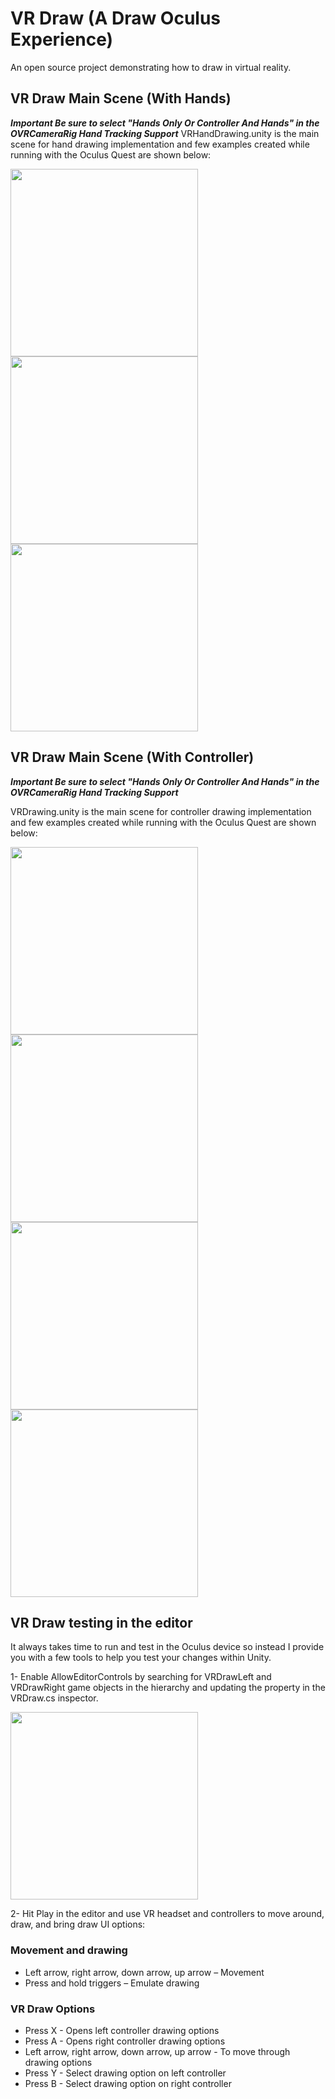 # VR Draw (A Draw Oculus Experience)

An open source project demonstrating how to draw in virtual reality.

## VR Draw Main Scene (With Hands)

***Important Be sure to select "Hands Only Or Controller And Hands" in the OVRCameraRig Hand Tracking Support***
VRHandDrawing.unity is the main scene for hand drawing implementation and few examples created while running with the Oculus Quest are shown below:

<img src="https://github.com/dilmerv/VRDraw/blob/master/docs/images/handdraw_1.gif" width="300">

<img src="https://github.com/dilmerv/VRDraw/blob/master/docs/images/handdraw_2.gif" width="300">

<img src="https://github.com/dilmerv/VRDraw/blob/master/docs/images/handdraw_3.gif" width="300">

## VR Draw Main Scene (With Controller)

***Important Be sure to select "Hands Only Or Controller And Hands" in the OVRCameraRig Hand Tracking Support***

VRDrawing.unity is the main scene for controller drawing implementation and few examples created while running with the Oculus Quest are shown below:

<img src="https://github.com/dilmerv/VRDraw/blob/master/docs/images/demo_1.gif" width="300">

<img src="https://github.com/dilmerv/VRDraw/blob/master/docs/images/demo_2.gif" width="300">

<img src="https://github.com/dilmerv/VRDraw/blob/master/docs/images/demo_3.gif" width="300">

<img src="https://github.com/dilmerv/VRDraw/blob/master/docs/images/demo_4.gif" width="300">

## VR Draw testing in the editor

It always takes time to run and test in the Oculus device so instead I provide you with a few tools to help you test your changes within Unity.

1- Enable AllowEditorControls by searching for VRDrawLeft and VRDrawRight game objects in the hierarchy and updating the property in the VRDraw.cs inspector. 

<img src="https://github.com/dilmerv/VRDraw/blob/master/docs/images/instructions_1.png" width="300">

2- Hit Play in the editor and use VR headset and controllers to move around, draw, and bring draw UI options:

### Movement and drawing
* Left arrow, right arrow, down arrow, up arrow – Movement
* Press and hold triggers – Emulate drawing

### VR Draw Options
* Press X - Opens left controller drawing options
* Press A - Opens right controller drawing options
* Left arrow, right arrow, down arrow, up arrow - To move through drawing options
* Press Y - Select drawing option on left controller
* Press B - Select drawing option on right controller

